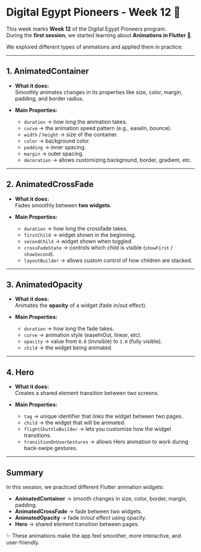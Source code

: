 # Digital Egypt Pioneers - Week 12 🚀

This week marks **Week 12** of the Digital Egypt Pioneers program.  
During the **first session**, we started learning about **Animations in Flutter** 🎨.  

We explored different types of animations and applied them in practice:

---

## 1. AnimatedContainer
- **What it does:**  
  Smoothly animates changes in its properties like size, color, margin, padding, and border radius.  

- **Main Properties:**
  - `duration` → how long the animation takes.  
  - `curve` → the animation speed pattern (e.g., easeIn, bounce).  
  - `width` / `height` → size of the container.  
  - `color` → background color.  
  - `padding` → inner spacing.  
  - `margin` → outer spacing.  
  - `decoration` → allows customizing background, border, gradient, etc.  

---

## 2. AnimatedCrossFade
- **What it does:**  
  Fades smoothly between **two widgets**.  

- **Main Properties:**
  - `duration` → how long the crossfade takes.  
  - `firstChild` → widget shown in the beginning.  
  - `secondChild` → widget shown when toggled.  
  - `crossFadeState` → controls which child is visible (`showFirst` / `showSecond`).  
  - `layoutBuilder` → allows custom control of how children are stacked.  

---

## 3. AnimatedOpacity
- **What it does:**  
  Animates the **opacity** of a widget (fade in/out effect).  

- **Main Properties:**
  - `duration` → how long the fade takes.  
  - `curve` → animation style (easeInOut, linear, etc).  
  - `opacity` → value from `0.0` (invisible) to `1.0` (fully visible).  
  - `child` → the widget being animated.  

---

## 4. Hero
- **What it does:**  
  Creates a shared element transition between two screens.  

- **Main Properties:**
  - `tag` → unique identifier that links the widget between two pages.  
  - `child` → the widget that will be animated.  
  - `flightShuttleBuilder` → lets you customize how the widget transitions.  
  - `transitionOnUserGestures` → allows Hero animation to work during back-swipe gestures.  

---

## Summary
In this session, we practiced different Flutter animation widgets:  
- **AnimatedContainer** → smooth changes in size, color, border, margin, padding.  
- **AnimatedCrossFade** → fade between two widgets.  
- **AnimatedOpacity** → fade in/out effect using opacity.  
- **Hero** → shared element transition between pages.  

✨ These animations make the app feel smoother, more interactive, and user-friendly.
